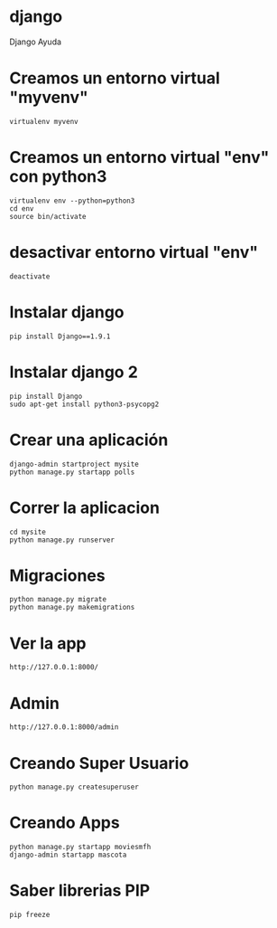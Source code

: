 # django
Django Ayuda
# Creamos un entorno virtual "myvenv"
```
virtualenv myvenv
```

# Creamos un entorno virtual "env" con python3
```
virtualenv env --python=python3
cd env
source bin/activate
```

# desactivar entorno virtual "env"
```
deactivate
```

# Instalar django
```
pip install Django==1.9.1
```

# Instalar django 2
```
pip install Django
sudo apt-get install python3-psycopg2
```


# Crear una aplicación
```
django-admin startproject mysite
python manage.py startapp polls
```

# Correr la aplicacion
```
cd mysite
python manage.py runserver
```

# Migraciones
```
python manage.py migrate
python manage.py makemigrations
```

# Ver la app
```
http://127.0.0.1:8000/
```

# Admin
```
http://127.0.0.1:8000/admin
```

# Creando Super Usuario
```
python manage.py createsuperuser
```
# Creando Apps 
```
python manage.py startapp moviesmfh
django-admin startapp mascota
```

# Saber librerias PIP
```
pip freeze
```
